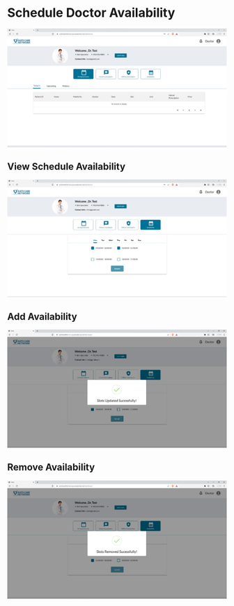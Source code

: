 # Schedule Doctor Availability

![Logo](./images/doctor/dc_dashboard.jpg)

## View Schedule Availability

![Logo](./images/doctor/doc_available.jpg)

## Add Availability

![Logo](./images/doctor/doc_available_add.png)

## Remove Availability

![Logo](./images/doctor/doc_available_remove.png)
